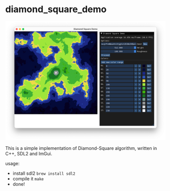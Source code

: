 # diamond_square_demo

![scrot](https://github.com/Alepacho/diamond_square_demo/blob/master/bin/preview.png)

This is a simple implementation of Diamond-Square algorithm, written in C++, SDL2 and ImGui.

usage:
- install sdl2 `brew install sdl2`
- compile it `make`
- done!
